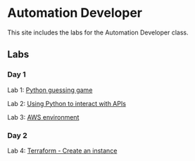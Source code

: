 # Automation Developer

This site includes the labs for the Automation Developer class.

## Labs

### Day 1
Lab 1: [Python guessing game](labs/py_guessing-game)    

Lab 2: [Using Python to interact with APIs](labs/py-apis)   

Lab 3: [AWS environment](labs/aws_setup)   

### Day 2
Lab 4: [Terraform - Create an instance](labs/tf-first-instance)    
